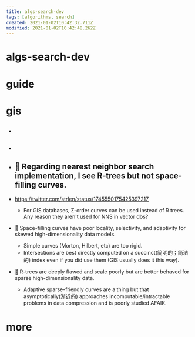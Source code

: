 ```yaml
---
title: algs-search-dev
tags: [algorithms, search]
created: 2021-01-02T10:42:32.711Z
modified: 2021-01-02T10:42:48.262Z
---
```


# algs-search-dev

# guide

# gis
- ## 

- ## 

- ## 🌲 Regarding nearest neighbor search implementation, I see R-trees but not space-filling curves. 
- https://twitter.com/strlen/status/1745550175425397217
  - For GIS databases, Z-order curves can be used instead of R trees. Any reason they aren't used for NNS in vector dbs?
- 🐛 Space-filling curves have poor locality, selectivity, and adaptivity for skewed high-dimensionality data models. 
  - Simple curves (Morton, Hilbert, etc) are too rigid. 
  - Intersections are best directly computed on a succinct(简明的；简洁的) index even if you did use them (GIS usually does it this way). 
- 🌲 R-trees are deeply flawed and scale poorly but are better behaved for sparse high-dimensionality data. 
  - Adaptive sparse-friendly curves are a thing but that asymptotically(渐近的) approaches incomputable/intractable problems in data compression and is poorly studied AFAIK.

# more
